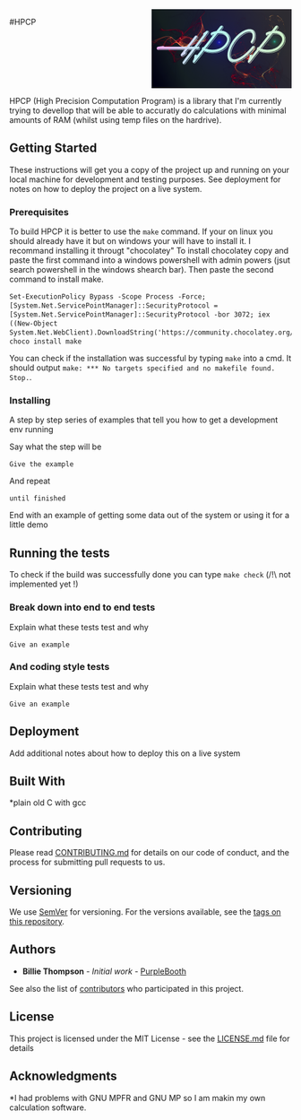 <img align="right" src="./logo_hpcp_small.png">

#HPCP

<br clear="right"/>

HPCP (High Precision Computation Program) is a library that I'm currently trying to devellop that will be able to accuratly do calculations with minimal amounts of RAM (whilst using temp files on the hardrive).

## Getting Started

These instructions will get you a copy of the project up and running on your local machine for development and testing purposes. See deployment for notes on how to deploy the project on a live system.

### Prerequisites

To build HPCP it is better to use the ```make``` command. If your on linux you should already have it but on windows your will have to install it. I recommand installing it througt "chocolatey"
To install chocolatey copy and paste the first command into a windows powershell with admin powers (jsut search powershell in the windows shearch bar). Then paste the second command to install make.

```
Set-ExecutionPolicy Bypass -Scope Process -Force; [System.Net.ServicePointManager]::SecurityProtocol = [System.Net.ServicePointManager]::SecurityProtocol -bor 3072; iex ((New-Object System.Net.WebClient).DownloadString('https://community.chocolatey.org/install.ps1'))
choco install make
```

You can check if the installation was successful by typing ```make``` into a cmd. It should output ```make: *** No targets specified and no makefile found.  Stop.```.

### Installing

A step by step series of examples that tell you how to get a development env running

Say what the step will be

```
Give the example
```

And repeat

```
until finished
```

End with an example of getting some data out of the system or using it for a little demo

## Running the tests

To check if the build was successfully done you can type ```make check``` (/!\ not implemented yet !)

### Break down into end to end tests

Explain what these tests test and why

```
Give an example
```

### And coding style tests

Explain what these tests test and why

```
Give an example
```

## Deployment

Add additional notes about how to deploy this on a live system

## Built With

*plain old C with gcc

## Contributing

Please read [CONTRIBUTING.md](https://gist.github.com/PurpleBooth/b24679402957c63ec426) for details on our code of conduct, and the process for submitting pull requests to us.

## Versioning

We use [SemVer](http://semver.org/) for versioning. For the versions available, see the [tags on this repository](https://github.com/your/project/tags). 

## Authors

* **Billie Thompson** - *Initial work* - [PurpleBooth](https://github.com/PurpleBooth)

See also the list of [contributors](https://github.com/your/project/contributors) who participated in this project.

## License

This project is licensed under the MIT License - see the [LICENSE.md](LICENSE.md) file for details

## Acknowledgments

*I had problems with GNU MPFR and GNU MP so I am makin my own calculation software. 

